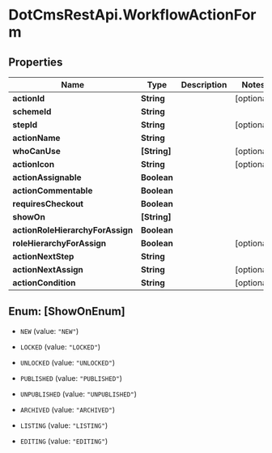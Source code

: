 # DotCmsRestApi.WorkflowActionForm

## Properties

Name | Type | Description | Notes
------------ | ------------- | ------------- | -------------
**actionId** | **String** |  | [optional] 
**schemeId** | **String** |  | 
**stepId** | **String** |  | [optional] 
**actionName** | **String** |  | 
**whoCanUse** | **[String]** |  | [optional] 
**actionIcon** | **String** |  | [optional] 
**actionAssignable** | **Boolean** |  | 
**actionCommentable** | **Boolean** |  | 
**requiresCheckout** | **Boolean** |  | 
**showOn** | **[String]** |  | 
**actionRoleHierarchyForAssign** | **Boolean** |  | 
**roleHierarchyForAssign** | **Boolean** |  | [optional] 
**actionNextStep** | **String** |  | 
**actionNextAssign** | **String** |  | [optional] 
**actionCondition** | **String** |  | [optional] 



## Enum: [ShowOnEnum]


* `NEW` (value: `"NEW"`)

* `LOCKED` (value: `"LOCKED"`)

* `UNLOCKED` (value: `"UNLOCKED"`)

* `PUBLISHED` (value: `"PUBLISHED"`)

* `UNPUBLISHED` (value: `"UNPUBLISHED"`)

* `ARCHIVED` (value: `"ARCHIVED"`)

* `LISTING` (value: `"LISTING"`)

* `EDITING` (value: `"EDITING"`)




